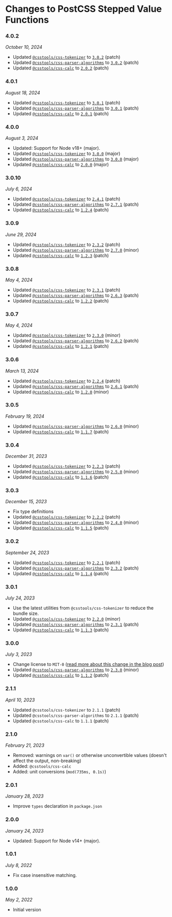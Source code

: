 # Changes to PostCSS Stepped Value Functions

### 4.0.2

_October 10, 2024_

- Updated [`@csstools/css-tokenizer`](https://github.com/csstools/postcss-plugins/tree/main/packages/css-tokenizer) to [`3.0.2`](https://github.com/csstools/postcss-plugins/tree/main/packages/css-tokenizer/CHANGELOG.md#302) (patch)
- Updated [`@csstools/css-parser-algorithms`](https://github.com/csstools/postcss-plugins/tree/main/packages/css-parser-algorithms) to [`3.0.2`](https://github.com/csstools/postcss-plugins/tree/main/packages/css-parser-algorithms/CHANGELOG.md#302) (patch)
- Updated [`@csstools/css-calc`](https://github.com/csstools/postcss-plugins/tree/main/packages/css-calc) to [`2.0.2`](https://github.com/csstools/postcss-plugins/tree/main/packages/css-calc/CHANGELOG.md#202) (patch)

### 4.0.1

_August 18, 2024_

- Updated [`@csstools/css-tokenizer`](https://github.com/csstools/postcss-plugins/tree/main/packages/css-tokenizer) to [`3.0.1`](https://github.com/csstools/postcss-plugins/tree/main/packages/css-tokenizer/CHANGELOG.md#301) (patch)
- Updated [`@csstools/css-parser-algorithms`](https://github.com/csstools/postcss-plugins/tree/main/packages/css-parser-algorithms) to [`3.0.1`](https://github.com/csstools/postcss-plugins/tree/main/packages/css-parser-algorithms/CHANGELOG.md#301) (patch)
- Updated [`@csstools/css-calc`](https://github.com/csstools/postcss-plugins/tree/main/packages/css-calc) to [`2.0.1`](https://github.com/csstools/postcss-plugins/tree/main/packages/css-calc/CHANGELOG.md#201) (patch)

### 4.0.0

_August 3, 2024_

- Updated: Support for Node v18+ (major).
- Updated [`@csstools/css-tokenizer`](https://github.com/csstools/postcss-plugins/tree/main/packages/css-tokenizer) to [`3.0.0`](https://github.com/csstools/postcss-plugins/tree/main/packages/css-tokenizer/CHANGELOG.md#300) (major)
- Updated [`@csstools/css-parser-algorithms`](https://github.com/csstools/postcss-plugins/tree/main/packages/css-parser-algorithms) to [`3.0.0`](https://github.com/csstools/postcss-plugins/tree/main/packages/css-parser-algorithms/CHANGELOG.md#300) (major)
- Updated [`@csstools/css-calc`](https://github.com/csstools/postcss-plugins/tree/main/packages/css-calc) to [`2.0.0`](https://github.com/csstools/postcss-plugins/tree/main/packages/css-calc/CHANGELOG.md#200) (major)

### 3.0.10

_July 6, 2024_

- Updated [`@csstools/css-tokenizer`](https://github.com/csstools/postcss-plugins/tree/main/packages/css-tokenizer) to [`2.4.1`](https://github.com/csstools/postcss-plugins/tree/main/packages/css-tokenizer/CHANGELOG.md#241) (patch)
- Updated [`@csstools/css-parser-algorithms`](https://github.com/csstools/postcss-plugins/tree/main/packages/css-parser-algorithms) to [`2.7.1`](https://github.com/csstools/postcss-plugins/tree/main/packages/css-parser-algorithms/CHANGELOG.md#271) (patch)
- Updated [`@csstools/css-calc`](https://github.com/csstools/postcss-plugins/tree/main/packages/css-calc) to [`1.2.4`](https://github.com/csstools/postcss-plugins/tree/main/packages/css-calc/CHANGELOG.md#124) (patch)

### 3.0.9

_June 29, 2024_

- Updated [`@csstools/css-tokenizer`](https://github.com/csstools/postcss-plugins/tree/main/packages/css-tokenizer) to [`2.3.2`](https://github.com/csstools/postcss-plugins/tree/main/packages/css-tokenizer/CHANGELOG.md#232) (patch)
- Updated [`@csstools/css-parser-algorithms`](https://github.com/csstools/postcss-plugins/tree/main/packages/css-parser-algorithms) to [`2.7.0`](https://github.com/csstools/postcss-plugins/tree/main/packages/css-parser-algorithms/CHANGELOG.md#270) (minor)
- Updated [`@csstools/css-calc`](https://github.com/csstools/postcss-plugins/tree/main/packages/css-calc) to [`1.2.3`](https://github.com/csstools/postcss-plugins/tree/main/packages/css-calc/CHANGELOG.md#123) (patch)

### 3.0.8

_May 4, 2024_

- Updated [`@csstools/css-tokenizer`](https://github.com/csstools/postcss-plugins/tree/main/packages/css-tokenizer) to [`2.3.1`](https://github.com/csstools/postcss-plugins/tree/main/packages/css-tokenizer/CHANGELOG.md#231) (patch)
- Updated [`@csstools/css-parser-algorithms`](https://github.com/csstools/postcss-plugins/tree/main/packages/css-parser-algorithms) to [`2.6.3`](https://github.com/csstools/postcss-plugins/tree/main/packages/css-parser-algorithms/CHANGELOG.md#263) (patch)
- Updated [`@csstools/css-calc`](https://github.com/csstools/postcss-plugins/tree/main/packages/css-calc) to [`1.2.2`](https://github.com/csstools/postcss-plugins/tree/main/packages/css-calc/CHANGELOG.md#122) (patch)

### 3.0.7

_May 4, 2024_

- Updated [`@csstools/css-tokenizer`](https://github.com/csstools/postcss-plugins/tree/main/packages/css-tokenizer) to [`2.3.0`](https://github.com/csstools/postcss-plugins/tree/main/packages/css-tokenizer/CHANGELOG.md#230) (minor)
- Updated [`@csstools/css-parser-algorithms`](https://github.com/csstools/postcss-plugins/tree/main/packages/css-parser-algorithms) to [`2.6.2`](https://github.com/csstools/postcss-plugins/tree/main/packages/css-parser-algorithms/CHANGELOG.md#262) (patch)
- Updated [`@csstools/css-calc`](https://github.com/csstools/postcss-plugins/tree/main/packages/css-calc) to [`1.2.1`](https://github.com/csstools/postcss-plugins/tree/main/packages/css-calc/CHANGELOG.md#121) (patch)

### 3.0.6

_March 13, 2024_

- Updated [`@csstools/css-tokenizer`](https://github.com/csstools/postcss-plugins/tree/main/packages/css-tokenizer) to [`2.2.4`](https://github.com/csstools/postcss-plugins/tree/main/packages/css-tokenizer/CHANGELOG.md#224) (patch)
- Updated [`@csstools/css-parser-algorithms`](https://github.com/csstools/postcss-plugins/tree/main/packages/css-parser-algorithms) to [`2.6.1`](https://github.com/csstools/postcss-plugins/tree/main/packages/css-parser-algorithms/CHANGELOG.md#261) (patch)
- Updated [`@csstools/css-calc`](https://github.com/csstools/postcss-plugins/tree/main/packages/css-calc) to [`1.2.0`](https://github.com/csstools/postcss-plugins/tree/main/packages/css-calc/CHANGELOG.md#120) (minor)

### 3.0.5

_February 19, 2024_

- Updated [`@csstools/css-parser-algorithms`](https://github.com/csstools/postcss-plugins/tree/main/packages/css-parser-algorithms) to [`2.6.0`](https://github.com/csstools/postcss-plugins/tree/main/packages/css-parser-algorithms/CHANGELOG.md#260) (minor)
- Updated [`@csstools/css-calc`](https://github.com/csstools/postcss-plugins/tree/main/packages/css-calc) to [`1.1.7`](https://github.com/csstools/postcss-plugins/tree/main/packages/css-calc/CHANGELOG.md#117) (patch)

### 3.0.4

_December 31, 2023_

- Updated [`@csstools/css-tokenizer`](https://github.com/csstools/postcss-plugins/tree/main/packages/css-tokenizer) to [`2.2.3`](https://github.com/csstools/postcss-plugins/tree/main/packages/css-tokenizer/CHANGELOG.md#223) (patch)
- Updated [`@csstools/css-parser-algorithms`](https://github.com/csstools/postcss-plugins/tree/main/packages/css-parser-algorithms) to [`2.5.0`](https://github.com/csstools/postcss-plugins/tree/main/packages/css-parser-algorithms/CHANGELOG.md#250) (minor)
- Updated [`@csstools/css-calc`](https://github.com/csstools/postcss-plugins/tree/main/packages/css-calc) to [`1.1.6`](https://github.com/csstools/postcss-plugins/tree/main/packages/css-calc/CHANGELOG.md#116) (patch)

### 3.0.3

_December 15, 2023_

- Fix type definitions
- Updated [`@csstools/css-tokenizer`](https://github.com/csstools/postcss-plugins/tree/main/packages/css-tokenizer) to [`2.2.2`](https://github.com/csstools/postcss-plugins/tree/main/packages/css-tokenizer/CHANGELOG.md#222) (patch)
- Updated [`@csstools/css-parser-algorithms`](https://github.com/csstools/postcss-plugins/tree/main/packages/css-parser-algorithms) to [`2.4.0`](https://github.com/csstools/postcss-plugins/tree/main/packages/css-parser-algorithms/CHANGELOG.md#240) (minor)
- Updated [`@csstools/css-calc`](https://github.com/csstools/postcss-plugins/tree/main/packages/css-calc) to [`1.1.5`](https://github.com/csstools/postcss-plugins/tree/main/packages/css-calc/CHANGELOG.md#115) (patch)

### 3.0.2

_September 24, 2023_

- Updated [`@csstools/css-tokenizer`](https://github.com/csstools/postcss-plugins/tree/main/packages/css-tokenizer) to [`2.2.1`](https://github.com/csstools/postcss-plugins/tree/main/packages/css-tokenizer/CHANGELOG.md#221) (patch)
- Updated [`@csstools/css-parser-algorithms`](https://github.com/csstools/postcss-plugins/tree/main/packages/css-parser-algorithms) to [`2.3.2`](https://github.com/csstools/postcss-plugins/tree/main/packages/css-parser-algorithms/CHANGELOG.md#232) (patch)
- Updated [`@csstools/css-calc`](https://github.com/csstools/postcss-plugins/tree/main/packages/css-calc) to [`1.1.4`](https://github.com/csstools/postcss-plugins/tree/main/packages/css-calc/CHANGELOG.md#114) (patch)

### 3.0.1

_July 24, 2023_

- Use the latest utilities from `@csstools/css-tokenizer` to reduce the bundle size.
- Updated [`@csstools/css-tokenizer`](https://github.com/csstools/postcss-plugins/tree/main/packages/css-tokenizer) to [`2.2.0`](https://github.com/csstools/postcss-plugins/tree/main/packages/css-tokenizer/CHANGELOG.md#220) (minor)
- Updated [`@csstools/css-parser-algorithms`](https://github.com/csstools/postcss-plugins/tree/main/packages/css-parser-algorithms) to [`2.3.1`](https://github.com/csstools/postcss-plugins/tree/main/packages/css-parser-algorithms/CHANGELOG.md#231) (patch)
- Updated [`@csstools/css-calc`](https://github.com/csstools/postcss-plugins/tree/main/packages/css-calc) to [`1.1.3`](https://github.com/csstools/postcss-plugins/tree/main/packages/css-calc/CHANGELOG.md#113) (patch)

### 3.0.0

_July 3, 2023_

- Change license to `MIT-0` ([read more about this change in the blog post](https://preset-env.cssdb.org/blog/license-change/))
- Updated [`@csstools/css-parser-algorithms`](https://github.com/csstools/postcss-plugins/tree/main/packages/css-parser-algorithms) to [`2.3.0`](https://github.com/csstools/postcss-plugins/tree/main/packages/css-parser-algorithms/CHANGELOG.md#230) (minor)
- Updated [`@csstools/css-calc`](https://github.com/csstools/postcss-plugins/tree/main/packages/css-calc) to [`1.1.2`](https://github.com/csstools/postcss-plugins/tree/main/packages/css-calc/CHANGELOG.md#112) (patch)

### 2.1.1

_April 10, 2023_

- Updated `@csstools/css-tokenizer` to `2.1.1` (patch)
- Updated `@csstools/css-parser-algorithms` to `2.1.1` (patch)
- Updated `@csstools/css-calc` to `1.1.1` (patch)

### 2.1.0

_February 21, 2023_

- Removed: warnings on `var()` or otherwise unconvertible values (doesn't affect the output, non-breaking)
- Added: `@csstools/css-calc`
- Added: unit conversions (`mod(735ms, 0.1s)`)

### 2.0.1

_January 28, 2023_

- Improve `types` declaration in `package.json`

### 2.0.0

_January 24, 2023_

- Updated: Support for Node v14+ (major).

### 1.0.1

_July 8, 2022_

- Fix case insensitive matching.

### 1.0.0

_May 2, 2022_

- Initial version
